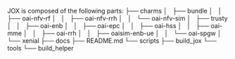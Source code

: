 JOX is composed of the following parts: 
├── charms
│   ├── bundle
│   │   ├── oai-nfv-rf
│   │   ├── oai-nfv-rrh
│   │   └── oai-nfv-sim
│   ├── trusty
│   │   ├── oai-enb
│   │   ├── oai-epc
│   │   ├── oai-hss
│   │   ├── oai-mme
│   │   ├── oai-rrh
│   │   ├── oaisim-enb-ue
│   │   └── oai-spgw
│   └── xenial
├── docs
├── README.md
└── scripts
    ├── build_jox
    └── tools
        └── build_helper


